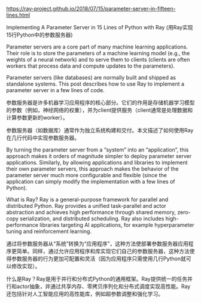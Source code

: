 https://ray-project.github.io/2018/07/15/parameter-server-in-fifteen-lines.html

Implementing A Parameter Server in 15 Lines of Python with Ray (用Ray实现15行Python中的参数服务器)

Parameter servers are a core part of many machine learning applications. Their role is to store the parameters of a machine learning model (e.g., the weights of a neural network) and to serve them to clients (clients are often workers that process data and compute updates to the parameters).

Parameter servers (like databases) are normally built and shipped as standalone systems. This post describes how to use Ray to implement a parameter server in a few lines of code.

参数服务器是许多机器学习应用程序的核心部分。它们的作用是存储机器学习模型的参数（例如，神经网络的权重），并为client提供服务（client通常是处理数据和计算参数更新的worker）。

参数服务器（如数据库）通常作为独立系统构建和交付。本文描述了如何使用Ray在几行代码中实现参数服务器。

By turning the parameter server from a “system” into an “application”, this approach makes it orders of magnitude simpler to deploy parameter server applications. Similarly, by allowing applications and libraries to implement their own parameter servers, this approach makes the behavior of the parameter server much more configurable and flexible (since the application can simply modify the implementation with a few lines of Python).

What is Ray? Ray is a general-purpose framework for parallel and distributed Python. Ray provides a unified task-parallel and actor abstraction and achieves high performance through shared memory, zero-copy serialization, and distributed scheduling. Ray also includes high-performance libraries targeting AI applications, for example hyperparameter tuning and reinforcement learning.

通过将参数服务器从“系统”转换为“应用程序”，这种方法使部署参数服务器应用程序更简单。同样，通过允许应用程序和库实现它们自己的参数服务器，这种方法使得参数服务器的行为更加可配置和灵活（因为应用程序只需使用几行Python就可以修改实现）。

什么是Ray？Ray是用于并行和分布式Python的通用框架。Ray提供统一的任务并行和actor抽象，并通过共享内存、零拷贝序列化和分布式调度实现高性能。Ray还包括针对人工智能应用的高性能库，例如超参数调整和强化学习。
